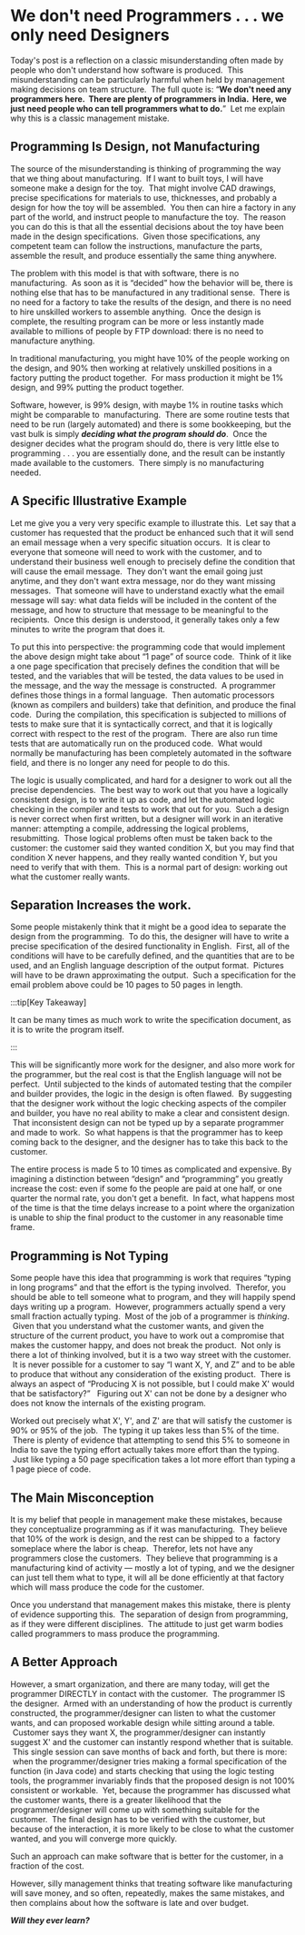 #  We don't need Programmers . . . we only need Designers

Today's post is a reflection on a classic misunderstanding often made by people who don't understand how software is produced.  This misunderstanding can be particularly harmful when held by management making decisions on team structure.  The full quote is: “**We don't need any programmers here.  There are plenty of programmers in India.  Here, we just need people who can tell programmers what to do.**”  Let me explain why this is a classic management mistake.

## Programming Is Design, not Manufacturing

The source of the misunderstanding is thinking of programming the way that we thing about manufacturing.  If I want to built toys, I will have someone make a design for the toy.  That might involve CAD drawings, precise specifications for materials to use, thicknesses, and probably a design for how the toy will be assembled.  You then can hire a factory in any part of the world, and instruct people to manufacture the toy.  The reason you can do this is that all the essential decisions about the toy have been made in the design specifications.  Given those specifications, any competent team can follow the instructions, manufacture the parts, assemble the result, and produce essentially the same thing anywhere.  

The problem with this model is that with software, there is no manufacturing.  As soon as it is “decided” how the behavior will be, there is nothing else that has to be manufactured in any traditional sense.  There is no need for a factory to take the results of the design, and there is no need to hire unskilled workers to assemble anything.  Once the design is complete, the resulting program can be more or less instantly made available to millions of people by FTP download: there is no need to manufacture anything.  

In traditional manufacturing, you might have 10% of the people working on the design, and 90% then working at relatively unskilled positions in a factory putting the product together.  For mass production it might be 1% design, and 99% putting the product together.  

Software, however, is 99% design, with maybe 1% in routine tasks which might be comparable to  manufacturing.  There are some routine tests that need to be run (largely automated) and there is some bookkeeping, but the vast bulk is simply _**deciding what the program should do**_.  Once the designer decides what the program should do, there is very little else to programming . . . you are essentially done, and the result can be instantly made available to the customers.  There simply is no manufacturing needed.

## A Specific Illustrative Example

Let me give you a very very specific example to illustrate this.  Let say that a customer has requested that the product be enhanced such that it will send an email message when a very specific situation occurs.  It is clear to everyone that someone will need to work with the customer, and to understand their business well enough to precisely define the condition that will cause the email message.  They don't want the email going just anytime, and they don't want extra message, nor do they want missing messages.  That someone will have to understand exactly what the email message will say: what data fields will be included in the content of the message, and how to structure that message to be meaningful to the recipients.  Once this design is understood, it generally takes only a few minutes to write the program that does it.  

To put this into perspective: the programming code that would implement the above design might take about “1 page” of source code.  Think of it like a one page specification that precisely defines the condition that will be tested, and the variables that will be tested, the data values to be used in the message, and the way the message is constructed.  A programmer defines those things in a formal language.  Then automatic processors (known as compilers and builders) take that definition, and produce the final code.  During the compilation, this specification is subjected to millions of tests to make sure that it is syntactically correct, and that it is logically correct with respect to the rest of the program.  There are also run time tests that are automatically run on the produced code.  What would normally be manufacturing has been completely automated in the software field, and there is no longer any need for people to do this.  

The logic is usually complicated, and hard for a designer to work out all the precise dependencies.  The best way to work out that you have a logically consistent design, is to write it up as code, and let the automated logic checking in the compiler and tests to work that out for you.  Such a design is never correct when first written, but a designer will work in an iterative manner: attempting a compile, addressing the logical problems, resubmitting.  Those logical problems often must be taken back to the customer: the customer said they wanted condition X, but you may find that condition X never happens, and they really wanted condition Y, but you need to verify that with them.  This is a normal part of design: working out what the customer really wants.

## Separation Increases the work.

Some people mistakenly think that it might be a good idea to separate the design from the programming.  To do this, the designer will have to write a precise specification of the desired functionality in English.  First, all of the conditions will have to be carefully defined, and the quantities that are to be used, and an English language description of the output format.  Pictures will have to be drawn approximating the output.  Such a specification for the email problem above could be 10 pages to 50 pages in length.

:::tip[Key Takeaway]

It can be many times as much work to write the specification document, as it is to write the program itself.

:::

This will be significantly more work for the designer, and also more work for the programmer, but the real cost is that the English language will not be perfect.  Until subjected to the kinds of automated testing that the compiler and builder provides, the logic in the design is often flawed.  By suggesting that the designer work without the logic checking aspects of the compiler and builder, you have no real ability to make a clear and consistent design.  That inconsistent design can not be typed up by a separate programmer and made to work.  So what happens is that the programmer has to keep coming back to the designer, and the designer has to take this back to the customer.  

The entire process is made 5 to 10 times as complicated and expensive. By imagining a distinction between “design” and “programming” you greatly increase the cost: even if some fo the people are paid at one half, or one quarter the normal rate, you don't get a benefit.  In fact, what happens most of the time is that the time delays increase to a point where the organization is unable to ship the final product to the customer in any reasonable time frame.

## Programming is Not Typing

Some people have this idea that programming is work that requires “typing in long programs” and that the effort is the typing involved.  Therefor, you should be able to tell someone what to program, and they will happily spend days writing up a program.  However, programmers actually spend a very small fraction actually typing.  Most of the job of a programmer is _thinking_.  Given that you understand what the customer wants, and given the structure of the current product, you have to work out a compromise that makes the customer happy, and does not break the product.  Not only is there a lot of thinking involved, but it is a two way street with the customer.  It is never possible for a customer to say “I want X, Y, and Z” and to be able to produce that without any consideration of the existing product.  There is always an aspect of “Producing X is not possible, but I could make X' would that be satisfactory?”   Figuring out X' can not be done by a designer who does not know the internals of the existing program. 

Worked out precisely what X', Y', and Z' are that will satisfy the customer is 90% or 95% of the job.  The typing it up takes less than 5% of the time.  There is plenty of evidence that attempting to send this 5% to someone in India to save the typing effort actually takes more effort than the typing.  Just like typing a 50 page specification takes a lot more effort than typing a 1 page piece of code.

## The Main Misconception

It is my belief that people in management make these mistakes, because they conceptualize programming as if it was manufacturing.  They believe that 10% of the work is design, and the rest can be shipped to a  factory someplace where the labor is cheap.  Therefor, lets not have any programmers close the customers.  They believe that programming is a manufacturing kind of activity — mostly a lot of typing, and we the designer can just tell them what to type, it will all be done efficiently at that factory which will mass produce the code for the customer.  

Once you understand that management makes this mistake, there is plenty of evidence supporting this.  The separation of design from programming, as if they were different disciplines.  The attitude to just get warm bodies called programmers to mass produce the programming.

## A Better Approach

However, a smart organization, and there are many today, will get the programmer DIRECTLY in contact with the customer.  The programmer IS the designer.  Armed with an understanding of how the product is currently constructed, the programmer/designer can listen to what the customer wants, and can proposed workable design while sitting around a table.  Customer says they want X, the programmer/designer can instantly suggest X' and the customer can instantly respond whether that is suitable.  This single session can save months of back and forth, but there is more:  when the programmer/designer tries making a formal specification of the function (in Java code) and starts checking that using the logic testing tools, the programmer invariably finds that the proposed design is not 100% consistent or workable.  Yet, because the programmer has discussed what the customer wants, there is a greater likelihood that the programmer/designer will come up with something suitable for the customer.  The final design has to be verified with the customer, but because of the interaction, it is more likely to be close to what the customer wanted, and you will converge more quickly.  

Such an approach can make software that is better for the customer, in a fraction of the cost.  

However, silly management thinks that treating software like manufacturing will save money, and so often, repeatedly, makes the same mistakes, and then complains about how the software is late and over budget.  

**_Will they ever learn?_**